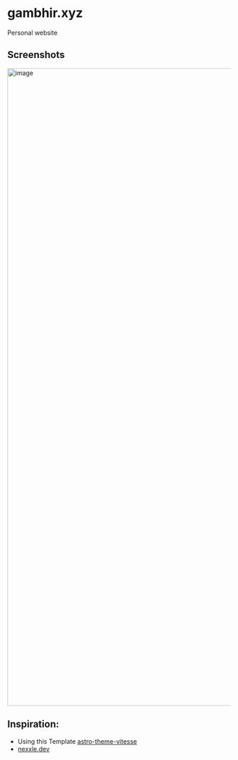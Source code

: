 # gambhir.xyz
Personal website

## Screenshots
<img width="1440" alt="image" src="https://github.com/user-attachments/assets/611a6a5f-b826-4adc-831c-0003a7c85c96">

## Inspiration:
- Using this Template [astro-theme-vitesse](https://github.com/kieranwv/astro-theme-vitesse)
- [nexxle.dev](https://www.nexxel.dev/)
